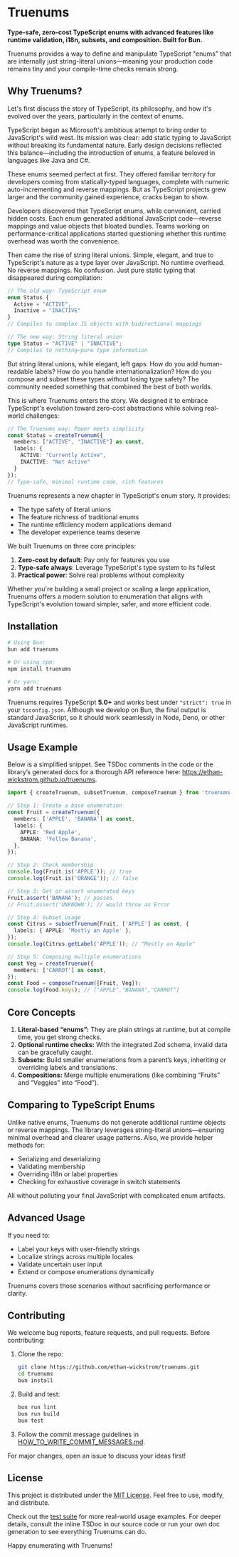 # Truenums

**Type-safe, zero-cost TypeScript enums with advanced features like runtime validation, i18n, subsets, and composition. Built for Bun.**

Truenums provides a way to define and manipulate TypeScript "enums" that are internally just string-literal unions—meaning your production code remains tiny and your compile-time checks remain strong.

## Why Truenums?

Let's first discuss the story of TypeScript, its philosophy, and how it's evolved over the years, particularly in the context of enums.

TypeScript began as Microsoft's ambitious attempt to bring order to JavaScript's wild west. Its mission was clear: add static typing to JavaScript without breaking its fundamental nature. Early design decisions reflected this balance—including the introduction of enums, a feature beloved in languages like Java and C#.

These enums seemed perfect at first. They offered familiar territory for developers coming from statically-typed languages, complete with numeric auto-incrementing and reverse mappings. But as TypeScript projects grew larger and the community gained experience, cracks began to show.

Developers discovered that TypeScript enums, while convenient, carried hidden costs. Each enum generated additional JavaScript code—reverse mappings and value objects that bloated bundles. Teams working on performance-critical applications started questioning whether this runtime overhead was worth the convenience.

Then came the rise of string literal unions. Simple, elegant, and true to TypeScript's nature as a type layer over JavaScript. No runtime overhead. No reverse mappings. No confusion. Just pure static typing that disappeared during compilation:

```ts
// The old way: TypeScript enum
enum Status {
  Active = "ACTIVE",
  Inactive = "INACTIVE"
}
// Compiles to complex JS objects with bidirectional mappings

// The new way: String literal union
type Status = "ACTIVE" | "INACTIVE";
// Compiles to nothing—pure type information
```

But string literal unions, while elegant, left gaps. How do you add human-readable labels? How do you handle internationalization? How do you compose and subset these types without losing type safety? The community needed something that combined the best of both worlds.

This is where Truenums enters the story. We designed it to embrace TypeScript's evolution toward zero-cost abstractions while solving real-world challenges:

```ts
// The Truenums way: Power meets simplicity
const Status = createTruenum({
  members: ["ACTIVE", "INACTIVE"] as const,
  labels: {
    ACTIVE: "Currently Active",
    INACTIVE: "Not Active"
  }
});
// Type-safe, minimal runtime code, rich features
```

Truenums represents a new chapter in TypeScript's enum story. It provides:

- The type safety of literal unions
- The feature richness of traditional enums
- The runtime efficiency modern applications demand
- The developer experience teams deserve

We built Truenums on three core principles:

1. **Zero-cost by default**: Pay only for features you use
2. **Type-safe always**: Leverage TypeScript's type system to its fullest
3. **Practical power**: Solve real problems without complexity

Whether you're building a small project or scaling a large application, Truenums offers a modern solution to enumeration that aligns with TypeScript's evolution toward simpler, safer, and more efficient code.

## Installation

```bash
# Using Bun:
bun add truenums

# Or using npm:
npm install truenums

# Or yarn:
yarn add truenums
```

Truenums requires TypeScript **5.0+** and works best under `"strict": true` in your `tsconfig.json`. Although we develop on Bun, the final output is standard JavaScript, so it should work seamlessly in Node, Deno, or other JavaScript runtimes.

## Usage Example

Below is a simplified snippet. See TSDoc comments in the code or the library’s generated docs for a thorough API reference here:
<https://ethan-wickstrom.github.io/truenums>.

```ts
import { createTruenum, subsetTruenum, composeTruenum } from 'truenums';

// Step 1: Create a base enumeration
const Fruit = createTruenum({
  members: ['APPLE', 'BANANA'] as const,
  labels: {
    APPLE: 'Red Apple',
    BANANA: 'Yellow Banana',
  },
});

// Step 2: Check membership
console.log(Fruit.is('APPLE')); // true
console.log(Fruit.is('ORANGE')); // false

// Step 3: Get or assert enumerated keys
Fruit.assert('BANANA'); // passes
// Fruit.assert('UNKNOWN'); // would throw an Error

// Step 4: Subset usage
const Citrus = subsetTruenum(Fruit, ['APPLE'] as const, {
  labels: { APPLE: 'Mostly an Apple' },
});
console.log(Citrus.getLabel('APPLE')); // "Mostly an Apple"

// Step 5: Composing multiple enumerations
const Veg = createTruenum({
  members: ['CARROT'] as const,
});
const Food = composeTruenum([Fruit, Veg]);
console.log(Food.keys); // ["APPLE","BANANA","CARROT"]
```

## Core Concepts

1. **Literal-based “enums”:** They are plain strings at runtime, but at compile time, you get strong checks.  
2. **Optional runtime checks:** With the integrated Zod schema, invalid data can be gracefully caught.  
3. **Subsets:** Build smaller enumerations from a parent’s keys, inheriting or overriding labels and translations.  
4. **Compositions:** Merge multiple enumerations (like combining “Fruits” and “Veggies” into “Food”).  

## Comparing to TypeScript Enums

Unlike native enums, Truenums do not generate additional runtime objects or reverse mappings. The library leverages string-literal unions—ensuring minimal overhead and clearer usage patterns. Also, we provide helper methods for:

- Serializing and deserializing  
- Validating membership  
- Overriding i18n or label properties  
- Checking for exhaustive coverage in switch statements  

All without polluting your final JavaScript with complicated enum artifacts.

## Advanced Usage

If you need to:

- Label your keys with user-friendly strings  
- Localize strings across multiple locales  
- Validate uncertain user input  
- Extend or compose enumerations dynamically  

Truenums covers those scenarios without sacrificing performance or clarity.

## Contributing

We welcome bug reports, feature requests, and pull requests. Before contributing:

1. Clone the repo:  

   ```bash
   git clone https://github.com/ethan-wickstrom/truenums.git
   cd truenums
   bun install
   ```

2. Build and test:  

   ```bash
   bun run lint
   bun run build
   bun test
   ```

3. Follow the commit message guidelines in [HOW_TO_WRITE_COMMIT_MESSAGES.md](./HOW_TO_WRITE_COMMIT_MESSAGES.md).

For major changes, open an issue to discuss your ideas first!

## License

This project is distributed under the [MIT License](./LICENSE). Feel free to use, modify, and distribute.

Check out the [test suite](./test/truenums.test.ts) for more real-world usage examples. For deeper details, consult the inline TSDoc in our source code or run your own doc generation to see everything Truenums can do.

Happy enumerating with Truenums!
